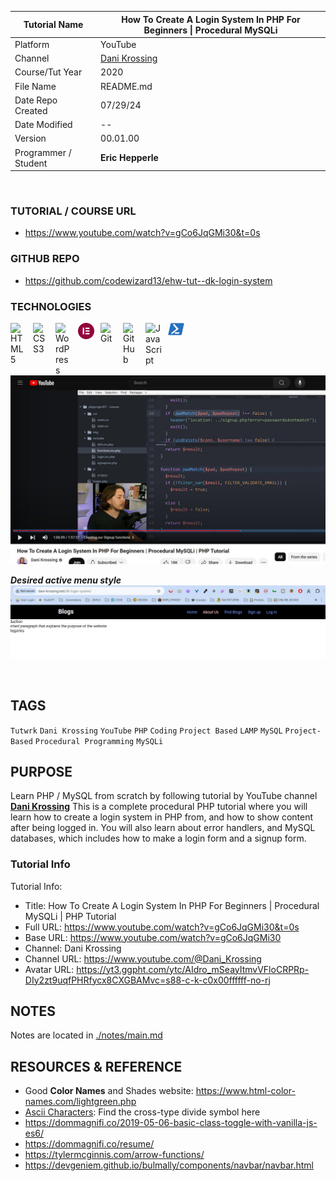 <link rel="stylesheet" href="notes/css/style.css">

| **Tutorial Name**    | **How To Create A Login System In PHP For Beginners     \| Procedural MySQLi** |
| -------------------- | ------------------------------------------------------------------------------ |
| Platform             | YouTube                                                                        |
| Channel              | [Dani Krossing](https://www.youtube.com/@Dani_Krossing)                        |
| Course/Tut Year      | 2020                                                                           |
| File Name            | README.md                                                                      |
| Date Repo Created    | 07/29/24                                                                       |
| Date Modified        | --                                                                             |
| Version              | 00.01.00                                                                       |
| Programmer / Student | **Eric Hepperle**                                                              |

<br>

### TUTORIAL / COURSE URL

- https://www.youtube.com/watch?v=gCo6JqGMi30&t=0s

### GITHUB REPO

- https://github.com/codewizard13/ehw-tut--dk-login-system



### TECHNOLOGIES

<img align="left" alt="HTML5" title="HTML5" width="26px" src="https://cdn.jsdelivr.net/gh/devicons/devicon/icons/html5/html5-original.svg" style="padding-right:10px;" />

<img align="left" alt="CSS3" title="CSS3" width="26px" src="https://cdn.jsdelivr.net/gh/devicons/devicon/icons/css3/css3-original.svg" style="padding-right:10px;" />

<img align="left" alt="WordPress" title="WordPress" width="26px" src="https://cdn.jsdelivr.net/gh/devicons/devicon/icons/wordpress/wordpress-original.svg" style="padding-right:10px;" />

<img align="left" alt="Elementor" title="Elementor" width="26px" src="pix/Elementor-Logo-Symbol-Red.svg" style="padding-right:10px;" />

<img align="left" alt="Git" title="Git" width="26px" src="https://cdn.jsdelivr.net/gh/devicons/devicon/icons/git/git-original.svg" style="padding-right:10px;" />

<img align="left" alt="GitHub" title="GitHub" width="26px" src="https://user-images.githubusercontent.com/3369400/139448065-39a229ba-4b06-434b-bc67-616e2ed80c8f.png" style="padding-right:10px;" />

<img align="left" alt="JavaScript" title="JavaScript" width="26px" src="https://cdn.jsdelivr.net/gh/devicons/devicon/icons/javascript/javascript-original.svg" style="padding-right:10px;" />

<img align="left" alt="GitHub" title="GitHub" width="26px" src="pix/PowerShell.svg" style="padding-right:10px;" />

<br><br>

![Tutorial Video Screenshot](pix/screen-tutwrk--dk--php-login-system-proc--01--yt.jpg)

**_Desired active menu style_**
![Desired active menu style](/pix/screen-tutwrk--dk--php-login-system-proc--06--yt.jpg)

<br>

## TAGS

`Tutwrk` `Dani Krossing` `YouTube` `PHP` `Coding` `Project Based` `LAMP` `MySQL` `Project-Based` `Procedural Programming` `MySQLi`



## PURPOSE

Learn PHP / MySQL from scratch by following tutorial by YouTube channel **[Dani Krossing](https://www.youtube.com/@Dani_Krossing)** This is a complete procedural PHP tutorial where you will learn how to create a login system in PHP from, and how to show content after being logged in. You will also learn about error handlers, and MySQL databases, which includes how to make a login form and a signup form.


### Tutorial Info

Tutorial Info:
- Title: How To Create A Login System In PHP For Beginners | Procedural MySQLi | PHP Tutorial
- Full URL: https://www.youtube.com/watch?v=gCo6JqGMi30&t=0s
- Base URL: https://www.youtube.com/watch?v=gCo6JqGMi30
- Channel: Dani Krossing
- Channel URL: https://www.youtube.com/@Dani_Krossing
- Avatar URL: https://yt3.ggpht.com/ytc/AIdro_mSeayItmvVFloCRPRp-DIy2zt9uqfPHRfycx8CXGBAMvc=s88-c-k-c0x00ffffff-no-rj

## NOTES

Notes are located in [./notes/main.md](./notes/main.md)

## RESOURCES & REFERENCE

- Good **Color Names** and Shades website: https://www.html-color-names.com/lightgreen.php
- [Ascii Characters](https://www.ascii-code.com/): Find the cross-type divide symbol here
- https://dommagnifi.co/2019-05-06-basic-class-toggle-with-vanilla-js-es6/
- https://dommagnifi.co/resume/
- https://tylermcginnis.com/arrow-functions/
- https://devgeniem.github.io/bulmally/components/navbar/navbar.html